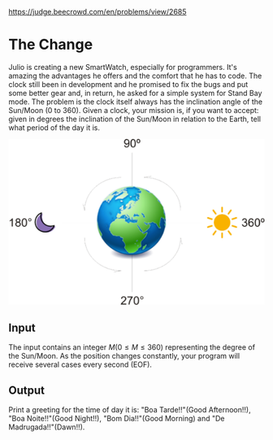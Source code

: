 https://judge.beecrowd.com/en/problems/view/2685

# The Change

Julio is creating a new SmartWatch, especially for programmers. It's amazing the
advantages he offers and the comfort that he has to code. The clock still been
in development and he promised to fix the bugs and put some better gear and, in
return, he asked for a simple system for Stand Bay mode. The problem is the
clock itself always has the inclination angle of the Sun/Moon (0 to 360). Given
a clock, your mission is, if you want to accept: given in degrees the
inclination of the Sun/Moon in relation to the Earth, tell what period of the
day it is.

<center><img src="imgs/UOJ_2686.png"></center>

## Input

The input contains an integer $M (0 \leq M \leq 360)$ representing the degree of
the Sun/Moon. As the position changes constantly, your program will receive
several cases every second (EOF).

## Output

Print a greeting for the time of day it is: "Boa Tarde!!"(Good Afternoon!!),
"Boa Noite!!"(Good Night!!), "Bom Dia!!"(Good Morning) and "De
Madrugada!!"(Dawn!!).
